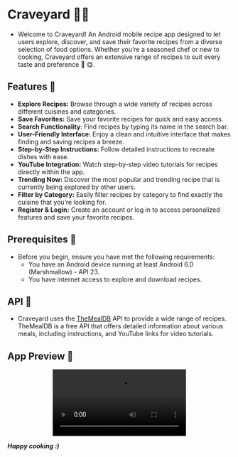 # Craveyard 👩‍🍳
- Welcome to Craveyard! An Android mobile recipe app designed to let users explore, discover, and save their favorite recipes from a diverse selection of food options. Whether you’re a seasoned chef or new to cooking,
 Craveyard offers an extensive range of recipes to suit every taste and preference 🍝 😋.

## Features 🌟 
- **Explore Recipes:** Browse through a wide variety of recipes across different cuisines and categories.
- **Save Favorites:** Save your favorite recipes for quick and easy access.
- **Search Functionality**: Find recipes by typing its name in the search bar.
- **User-Friendly Interface:** Enjoy a clean and intuitive interface that makes finding and saving recipes a breeze.
- **Step-by-Step Instructions:** Follow detailed instructions to recreate dishes with ease.
- **YouTube Integration:** Watch step-by-step video tutorials for recipes directly within the app.
- **Trending Now:** Discover the most popular and trending recipe that is currently being explored by other users.
- **Filter by Category:** Easily filter recipes by category to find exactly the cuisine that you’re looking for.
- **Register & Login:** Create an account or log in to access personalized features and save your favorite recipes.

## Prerequisites 🎯 

- Before you begin, ensure you have met the following requirements:
  -	You have an Android device running at least Android 6.0 (Marshmallow) - API 23.
  -	You have internet access to explore and download recipes.

##  API 🔗
- Craveyard uses the [TheMealDB](https://www.themealdb.com/api.php) API to provide a wide range of recipes. TheMealDB is a free API that offers detailed information about various meals, including instructions, and YouTube links for video tutorials.

## App Preview 📲

<div align="center">
  <video src="https://github.com/user-attachments/assets/09d7ea84-044b-44e3-ab3c-67e2960395a7" />
</div>


**_Happy cooking :)_**
